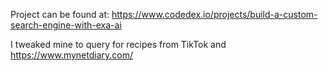 Project can be found at: https://www.codedex.io/projects/build-a-custom-search-engine-with-exa-ai

I tweaked mine to query for recipes from TikTok and https://www.mynetdiary.com/
